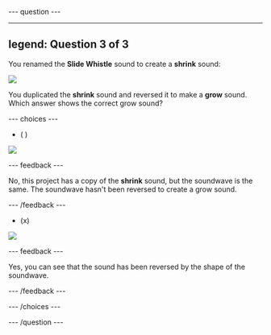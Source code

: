 --- question ---

---
legend: Question 3 of 3
---

You renamed the **Slide Whistle** sound to create a **shrink** sound:

![](images/just-shrink.png)

You duplicated the **shrink** sound and reversed it to make a **grow** sound. Which answer shows the correct grow sound?


--- choices ---

- ( )

![](images/grow-shrink-same.png)

 --- feedback ---

 No, this project has a copy of the **shrink** sound, but the soundwave is the same. The soundwave hasn't been reversed to create a grow sound.

 --- /feedback ---

- (x) 

![](images/grow-shrink-reversed.png)

 --- feedback ---

 Yes, you can see that the sound has been reversed by the shape of the soundwave.

 --- /feedback ---

--- /choices ---

--- /question ---
